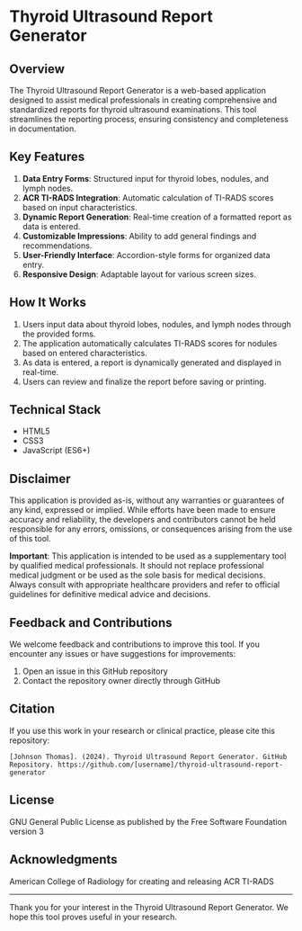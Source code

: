 # Thyroid Ultrasound Report Generator

## Overview

The Thyroid Ultrasound Report Generator is a web-based application designed to assist medical professionals in creating comprehensive and standardized reports for thyroid ultrasound examinations. This tool streamlines the reporting process, ensuring consistency and completeness in documentation.

## Key Features

1. **Data Entry Forms**: Structured input for thyroid lobes, nodules, and lymph nodes.
2. **ACR TI-RADS Integration**: Automatic calculation of TI-RADS scores based on input characteristics.
3. **Dynamic Report Generation**: Real-time creation of a formatted report as data is entered.
4. **Customizable Impressions**: Ability to add general findings and recommendations.
5. **User-Friendly Interface**: Accordion-style forms for organized data entry.
6. **Responsive Design**: Adaptable layout for various screen sizes.

## How It Works

1. Users input data about thyroid lobes, nodules, and lymph nodes through the provided forms.
2. The application automatically calculates TI-RADS scores for nodules based on entered characteristics.
3. As data is entered, a report is dynamically generated and displayed in real-time.
4. Users can review and finalize the report before saving or printing.

## Technical Stack

- HTML5
- CSS3
- JavaScript (ES6+)

## Disclaimer

This application is provided as-is, without any warranties or guarantees of any kind, expressed or implied. While efforts have been made to ensure accuracy and reliability, the developers and contributors cannot be held responsible for any errors, omissions, or consequences arising from the use of this tool.

**Important**: This application is intended to be used as a supplementary tool by qualified medical professionals. It should not replace professional medical judgment or be used as the sole basis for medical decisions. Always consult with appropriate healthcare providers and refer to official guidelines for definitive medical advice and decisions.

## Feedback and Contributions

We welcome feedback and contributions to improve this tool. If you encounter any issues or have suggestions for improvements:

1. Open an issue in this GitHub repository
2. Contact the repository owner directly through GitHub

## Citation

If you use this work in your research or clinical practice, please cite this repository:

```
[Johnson Thomas]. (2024). Thyroid Ultrasound Report Generator. GitHub Repository. https://github.com/[username]/thyroid-ultrasound-report-generator
```

## License

GNU General Public License as published by the Free Software Foundation version 3 

## Acknowledgments

American College of Radiology for creating and releasing ACR TI-RADS

--- 

Thank you for your interest in the Thyroid Ultrasound Report Generator. We hope this tool proves useful in your research.
